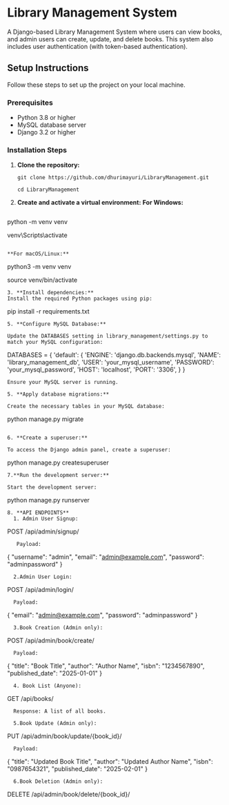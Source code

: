 # Library Management System

A Django-based Library Management System where users can view books, and admin users can create, update, and delete books. This system also includes user authentication (with token-based authentication).

## Setup Instructions

Follow these steps to set up the project on your local machine.

### Prerequisites

- Python 3.8 or higher
- MySQL database server
- Django 3.2 or higher

### Installation Steps

1. **Clone the repository:**
   ```
   git clone https://github.com/dhurimayuri/LibraryManagement.git
   ```
   ```
   cd LibraryManagement
    ```
   
3. **Create and activate a virtual environment:**
  **For Windows:**
   ```
  python -m venv venv

  venv\Scripts\activate
  ```

  **For macOS/Linux:**
```
  python3 -m venv venv
  
  source venv/bin/activate
```
3. **Install dependencies:**
Install the required Python packages using pip:
```
pip install -r requirements.txt
```
5. **Configure MySQL Database:**

Update the DATABASES setting in library_management/settings.py to match your MySQL configuration:
```
DATABASES = {
    'default': {
        'ENGINE': 'django.db.backends.mysql',
        'NAME': 'library_management_db',
        'USER': 'your_mysql_username',
        'PASSWORD': 'your_mysql_password',
        'HOST': 'localhost',
        'PORT': '3306',
    }
}
```
Ensure your MySQL server is running.

5. **Apply database migrations:**

Create the necessary tables in your MySQL database:
```
python manage.py migrate
```

6. **Create a superuser:**

To access the Django admin panel, create a superuser:
```
python manage.py createsuperuser
```
7.**Run the development server:**

Start the development server:
```
python manage.py runserver
```
8. **API ENDPOINTS**
  1. Admin User Signup:
```
   POST /api/admin/signup/
```
   Payload:
```
{
  "username": "admin",
  "email": "admin@example.com",
  "password": "adminpassword"
}
```
  2.Admin User Login:
```
  POST /api/admin/login/
```
  Payload:
  ```
  {
  "email": "admin@example.com",
  "password": "adminpassword"
}
```
  3.Book Creation (Admin only):
  ```
  POST /api/admin/book/create/
```
  Payload:
  ```
  {
  "title": "Book Title",
  "author": "Author Name",
  "isbn": "1234567890",
  "published_date": "2025-01-01"
  }
```
  4. Book List (Anyone):
```
  GET /api/books/
```
  Response: A list of all books.

  5.Book Update (Admin only):
```
  PUT /api/admin/book/update/{book_id}/
```
  Payload:
  ```
  {
  "title": "Updated Book Title",
  "author": "Updated Author Name",
  "isbn": "0987654321",
  "published_date": "2025-02-01"
  }
```
  6.Book Deletion (Admin only):
```
  DELETE /api/admin/book/delete/{book_id}/
```





